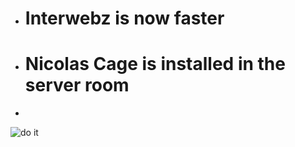 * # Interwebz is now faster
* # Nicolas Cage is installed in the server room
*   
    
![do it](https://media.giphy.com/media/104ueR8J1OPM2s/giphy.gif)
